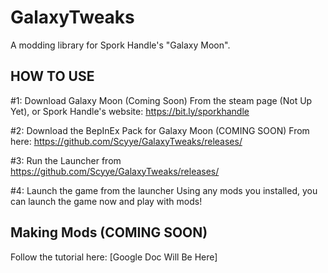 # GalaxyTweaks
A modding library for Spork Handle's "Galaxy Moon".

## HOW TO USE
#1: Download Galaxy Moon (Coming Soon) 
From the steam page (Not Up Yet), or Spork Handle's website: https://bit.ly/sporkhandle

#2: Download the BepInEx Pack for Galaxy Moon (COMING SOON)
From here: https://github.com/Scyye/GalaxyTweaks/releases/

#3: Run the Launcher
from https://github.com/Scyye/GalaxyTweaks/releases/

#4: Launch the game from the launcher
Using any mods you installed, you can launch the game now and play with mods!




## Making Mods (COMING SOON)
Follow the tutorial here: [Google Doc Will Be Here]
